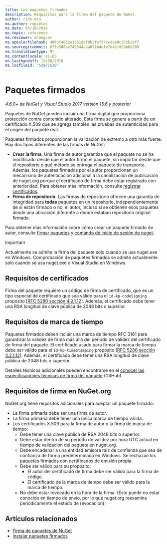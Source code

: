```yaml
---
title: Los paquetes firmados
description: Requisitos para la firma del paquete de NuGet.
author: rido-min
ms.author: rmpablos
ms.date: 05/18/2018
ms.topic: reference
ms.reviewer: ananguar
ms.openlocfilehash: 486bf4032e156168f9b2fef57ccdae0c372b2eff
ms.sourcegitcommit: 673e580ae749544a4a071b4efe7d42fd2bb6d209
ms.translationtype: MT
ms.contentlocale: es-ES
ms.lasthandoff: 12/06/2018
ms.locfileid: "52977516"
---
```

# <a name="signed-packages"></a>Paquetes firmados

*4.6.0+ de NuGet y Visual Studio 2017 versión 15.6 y posterior*

Paquetes de NuGet pueden incluir una firma digital que proporciona protección contra contenido alterado. Esta firma se genera a partir de un certificado X.509 que se agrega también las pruebas de autenticidad para el origen del paquete real.

Paquetes firmados proporcionan la validación de extremo a otro más fuerte. Hay dos tipos diferentes de las firmas de NuGet:
- **Crear la firma**. Una firma de autor garantiza que el paquete no se ha modificado desde que el autor firmó el paquete, sin importar desde que el repositorio o qué método se entrega el paquete de transporte. Además, los paquetes firmados por el autor proporcionan un mecanismo de autenticación adicional a la canalización de publicación de nuget.org porque el certificado de firma debe estar registrado con anterioridad. Para obtener más información, consulte [registrar certificados](#register-certificate-on-nugetorg).
- **Firma de repositorio**. Las firmas de repositorio ofrecen una garantía de integridad para **todas** paquetes en un repositorio, independientemente de si están firmado o no, el autor, incluso si se obtienen esos paquetes desde una ubicación diferente a donde estaban repositorio original firmado.   

Para obtener más información sobre cómo crear un paquete firmado de autor, consulte [firmar paquetes](../create-packages/Sign-a-package.md) y [comando de inicio de sesión de nuget](../tools/cli-ref-sign.md).

> [!Important]
> Actualmente se admite la firma del paquete solo cuando se usa nuget.exe en Windows. Comprobación de paquetes firmados se admite actualmente solo cuando se usa nuget.exe o Visual Studio en Windows.

## <a name="certificate-requirements"></a>Requisitos de certificados

Firma del paquete requiere un código de firma de certificado, que es un tipo especial de certificado que sea válido para el `id-kp-codeSigning` propósito [[RFC 5280 sección 4.2.1.12](https://tools.ietf.org/html/rfc5280#section-4.2.1.12)]. Además, el certificado debe tener una RSA longitud de clave pública de 2048 bits o superior.

## <a name="timestamp-requirements"></a>Requisitos de marca de tiempo

Paquetes firmados deben incluir una marca de tiempo RFC 3161 para garantizar la validez de firma más allá del período de validez del certificado de firma del paquete. El certificado usado para firmar la marca de tiempo debe ser válido para el `id-kp-timeStamping` propósito [[RFC 5280 sección 4.2.1.12](https://tools.ietf.org/html/rfc5280#section-4.2.1.12)]. Además, el certificado debe tener una RSA longitud de clave pública de 2048 bits o superior.

Detalles técnicos adicionales pueden encontrarse en el [conocer las especificaciones técnicas de firma del paquete](https://github.com/NuGet/Home/wiki/Package-Signatures-Technical-Details) (GitHub).

## <a name="signature-requirements-on-nugetorg"></a>Requisitos de firma en NuGet.org

NuGet.org tiene requisitos adicionales para aceptar un paquete firmado:

- La firma primaria debe ser una firma de autor.
- La firma primaria debe tener una única marca de tiempo válida.
- Los certificados X.509 para la firma de autor y la firma de marca de tiempo:
  - Debe tener una clave pública de RSA 2048 bits o superior.
  - Debe estar dentro de su período de validez por hora UTC actual en tiempo de validación del paquete en nuget.org.
  - Debe encadenar a una entidad emisora raíz de confianza que sea de confianza de forma predeterminada en Windows. Se rechazan los paquetes firmados con certificados de emisión propia.
  - Debe ser válido para su propósito: 
    - El autor del certificado de firma debe ser válido para la firma de código.
    - El certificado de la marca de tiempo debe ser válido para la marca de tiempo.
  - No debe estar revocado en la hora de la firma. (Esto puede no estar conocido en tiempo de envío, por lo que nuget.org reexamina periódicamente el estado de revocación).
  
  
## <a name="related-articles"></a>Artículos relacionados

- [Firma de paquetes de NuGet](../create-packages/Sign-a-Package.md)
- [Instalar paquetes firmados](../consume-packages/installing-signed-packages.md)
